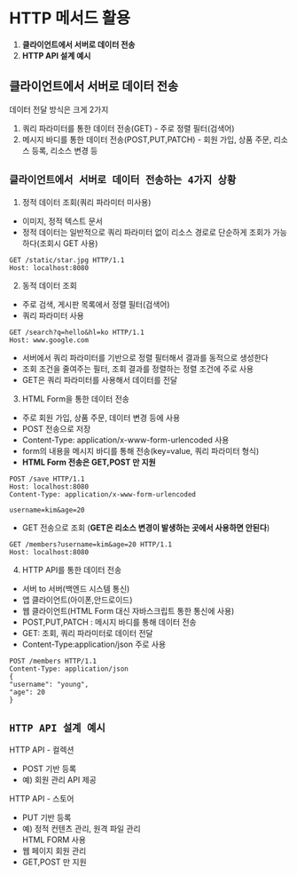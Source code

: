 # HTTP 메서드 활용 
1. **클라이언트에서 서버로 데이터 전송** 
2. **HTTP API 설계 예시**
## 클라이언트에서 서버로 데이터 전송
데이터 전달 방식은 크게 2가지
1. 쿼리 파라미터를 통한 데이터 전송(GET) - 주로 정렬 필터(검색어)  
2. 메시지 바디를 통한 데이터 전송(POST,PUT,PATCH) - 회원 가입, 상품 주문, 리소스 등록, 리소스 변경 등  

## `클라이언트에서 서버로 데이터 전송하는 4가지 상황`
1. 정적 데이터 조회(쿼리 파라미터 미사용)  
- 이미지, 정적 텍스트 문서  
- 정적 데이터는 일반적으로 쿼리 파라미터 없이 리소스 경로로 단순하게 조회가 가능하다(조회시 GET 사용)
```http
GET /static/star.jpg HTTP/1.1
Host: localhost:8080
```
2. 동적 데이터 조회    
- 주로 검색, 게시판 목록에서 정렬 필터(검색어)  
- 쿼리 파라미터 사용
```http
GET /search?q=hello&hl=ko HTTP/1.1
Host: www.google.com
```
- 서버에서 쿼리 파라미터를 기반으로 정렬 필터해서 결과를 동적으로 생성한다  
- 조회 조건을 줄여주는 필터, 조회 결과를 정렬하는 정렬 조건에 주로 사용  
- GET은 쿼리 파라미터를 사용해서 데이터를 전달  

3. HTML Form을 통한 데이터 전송
- 주로 회원 가입, 상품 주문, 데이터 변경 등에 사용  
- POST 전송으로 저장  
- Content-Type: application/x-www-form-urlencoded 사용   
- form의 내용을 메시지 바디를 통해 전송(key=value, 쿼리 파라미터 형식)  
- **HTML Form 전송은 GET,POST 만 지원**   
```http
POST /save HTTP/1.1
Host: localhost:8080
Content-Type: application/x-www-form-urlencoded

username=kim&age=20
```
- GET 전송으로 조회 (**GET은 리소스 변경이 발생하는 곳에서 사용하면 안된다**)
```http
GET /members?username=kim&age=20 HTTP/1.1
Host: localhost:8080
```

4. HTTP API를 통한 데이터 전송 
- 서버 to 서버(백엔드 시스템 통신)  
- 앱 클라이언트(아이폰,안드로이드)  
- 웹 클라이언트(HTML Form 대신 자바스크립트 통한 통신에 사용)  
- POST,PUT,PATCH : 메시지 바디를 통해 데이터 전송   
- GET: 조회, 쿼리 파라미터로 데이터 전달  
- Content-Type:application/json 주로 사용  
```http
POST /members HTTP/1.1
Content-Type: application/json
{
"username": "young", 
"age": 20
}
```

## `HTTP API 설계 예시`
HTTP API - 컬렉션  
- POST 기반 등록  
- 예) 회원 관리 API 제공  

HTTP API - 스토어  
- PUT 기반 등록  
- 예) 정적 컨텐츠 관리, 원격 파일 관리  
HTML FORM 사용  
- 웹 페이지 회원 관리  
- GET,POST 만 지원  




